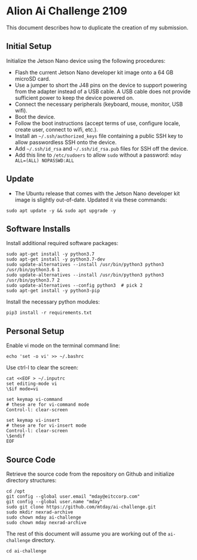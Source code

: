 
# Alion Ai Challenge 2109

This document describes how to duplicate the creation of my submission.

## Initial Setup

Initialize the Jetson Nano device using the following procedures:

* Flash the current Jetson Nano developer kit image onto a 64 GB microSD card.
* Use a jumper to short the J48 pins on the device to support powering from the adapter instead of a USB cable. A USB cable does not provide sufficient power to keep the device powered on.
* Connect the necessary peripherals (keyboard, mouse, monitor, USB wifi).
* Boot the device.
* Follow the boot instructions (accept terms of use, configure locale, create user, connect to wifi, etc.).
* Install an `~/.ssh/authorized_keys` file containing a public SSH key to allow passwordless SSH onto the device.
* Add `~/.ssh/id_rsa` and `~/.ssh/id_rsa.pub` files for SSH off the device.
* Add this line to `/etc/sudoers` to allow `sudo` without a password: `mday     ALL=(ALL) NOPASSWD:ALL`

## Update

* The Ubuntu release that comes with the Jetson Nano developer kit image is slightly out-of-date. Updated it via these commands:

```
sudo apt update -y && sudo apt upgrade -y
```

## Software Installs

Install additional required software packages:

```
sudo apt-get install -y python3.7
sudo apt-get install -y python3.7-dev
sudo update-alternatives --install /usr/bin/python3 python3 /usr/bin/python3.6 1
sudo update-alternatives --install /usr/bin/python3 python3 /usr/bin/python3.7 2
sudo update-alternatives --config python3  # pick 2
sudo apt-get install -y python3-pip
```

Install the necessary python modules:

```
pip3 install -r requirements.txt
```

## Personal Setup

Enable vi mode on the terminal command line:

```
echo 'set -o vi' >> ~/.bashrc
```

Use ctrl-l to clear the screen:

```
cat <<EOF > ~/.inputrc
set editing-mode vi
\$if mode=vi

set keymap vi-command
# these are for vi-command mode
Control-l: clear-screen

set keymap vi-insert
# these are for vi-insert mode
Control-l: clear-screen
\$endif
EOF
```

## Source Code

Retrieve the source code from the repository on Github and initialize directory structures:

```
cd /opt
git config --global user.email "mday@eitccorp.com"
git config --global user.name "mday"
sudo git clone https://github.com/mtday/ai-challenge.git
sudo mkdir nexrad-archive
sudo chown mday ai-challenge
sudo chown mday nexrad-archive
```

The rest of this document will assume you are working out of the `ai-challenge` directory.

```
cd ai-challenge
```



